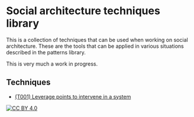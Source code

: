 # Social architecture techniques library

This is a collection of techniques that can be used when working on social architecture.  These are the tools that can be applied in various situations described in the
patterns library.

This is very much a work in progress.

## Techniques
* [(T001) Leverage points to intervene in a system](./(T001)%20Leverage%20points%20to%20intervene%20in%20a%20system/README.md)

[![CC BY 4.0][cc-by-image]][cc-by]

[cc-by]: http://creativecommons.org/licenses/by/4.0/
[cc-by-image]: https://i.creativecommons.org/l/by/4.0/88x31.png


